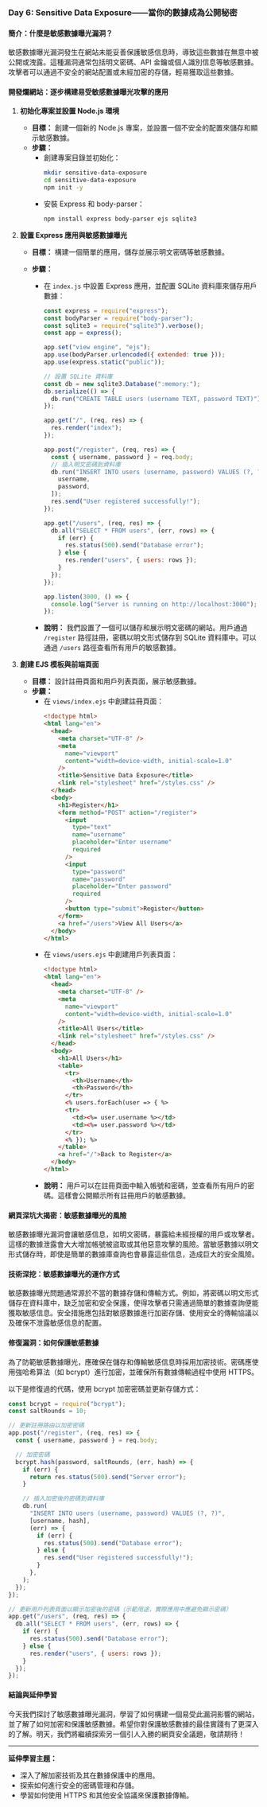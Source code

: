 ### Day 6: Sensitive Data Exposure——當你的數據成為公開秘密

#### 簡介：什麼是敏感數據曝光漏洞？

敏感數據曝光漏洞發生在網站未能妥善保護敏感信息時，導致這些數據在無意中被公開或洩露。這種漏洞通常包括明文密碼、API 金鑰或個人識別信息等敏感數據。攻擊者可以通過不安全的網站配置或未經加密的存儲，輕易獲取這些數據。

#### 開發爛網站：逐步構建易受敏感數據曝光攻擊的應用

1. **初始化專案並設置 Node.js 環境**

   - **目標：** 創建一個新的 Node.js 專案，並設置一個不安全的配置來儲存和顯示敏感數據。
   - **步驟：**
     - 創建專案目錄並初始化：
       ```bash
       mkdir sensitive-data-exposure
       cd sensitive-data-exposure
       npm init -y
       ```
     - 安裝 Express 和 body-parser：
       ```bash
       npm install express body-parser ejs sqlite3
       ```

2. **設置 Express 應用與敏感數據曝光**

   - **目標：** 構建一個簡單的應用，儲存並展示明文密碼等敏感數據。
   - **步驟：**

     - 在 `index.js` 中設置 Express 應用，並配置 SQLite 資料庫來儲存用戶數據：

       ```javascript
       const express = require("express");
       const bodyParser = require("body-parser");
       const sqlite3 = require("sqlite3").verbose();
       const app = express();

       app.set("view engine", "ejs");
       app.use(bodyParser.urlencoded({ extended: true }));
       app.use(express.static("public"));

       // 設置 SQLite 資料庫
       const db = new sqlite3.Database(":memory:");
       db.serialize(() => {
         db.run("CREATE TABLE users (username TEXT, password TEXT)");
       });

       app.get("/", (req, res) => {
         res.render("index");
       });

       app.post("/register", (req, res) => {
         const { username, password } = req.body;
         // 插入明文密碼到資料庫
         db.run("INSERT INTO users (username, password) VALUES (?, ?)", [
           username,
           password,
         ]);
         res.send("User registered successfully!");
       });

       app.get("/users", (req, res) => {
         db.all("SELECT * FROM users", (err, rows) => {
           if (err) {
             res.status(500).send("Database error");
           } else {
             res.render("users", { users: rows });
           }
         });
       });

       app.listen(3000, () => {
         console.log("Server is running on http://localhost:3000");
       });
       ```

     - **說明：** 我們設置了一個可以儲存和展示明文密碼的網站。用戶通過 `/register` 路徑註冊，密碼以明文形式儲存到 SQLite 資料庫中。可以通過 `/users` 路徑查看所有用戶的敏感數據。

3. **創建 EJS 模板與前端頁面**
   - **目標：** 設計註冊頁面和用戶列表頁面，展示敏感數據。
   - **步驟：**
     - 在 `views/index.ejs` 中創建註冊頁面：
       ```html
       <!doctype html>
       <html lang="en">
         <head>
           <meta charset="UTF-8" />
           <meta
             name="viewport"
             content="width=device-width, initial-scale=1.0"
           />
           <title>Sensitive Data Exposure</title>
           <link rel="stylesheet" href="/styles.css" />
         </head>
         <body>
           <h1>Register</h1>
           <form method="POST" action="/register">
             <input
               type="text"
               name="username"
               placeholder="Enter username"
               required
             />
             <input
               type="password"
               name="password"
               placeholder="Enter password"
               required
             />
             <button type="submit">Register</button>
           </form>
           <a href="/users">View All Users</a>
         </body>
       </html>
       ```
     - 在 `views/users.ejs` 中創建用戶列表頁面：
       ```html
       <!doctype html>
       <html lang="en">
         <head>
           <meta charset="UTF-8" />
           <meta
             name="viewport"
             content="width=device-width, initial-scale=1.0"
           />
           <title>All Users</title>
           <link rel="stylesheet" href="/styles.css" />
         </head>
         <body>
           <h1>All Users</h1>
           <table>
             <tr>
               <th>Username</th>
               <th>Password</th>
             </tr>
             <% users.forEach(user => { %>
             <tr>
               <td><%= user.username %></td>
               <td><%= user.password %></td>
             </tr>
             <% }); %>
           </table>
           <a href="/">Back to Register</a>
         </body>
       </html>
       ```
     - **說明：** 用戶可以在註冊頁面中輸入帳號和密碼，並查看所有用戶的密碼。這樣會公開顯示所有註冊用戶的敏感數據。

#### 網頁深坑大揭密：敏感數據曝光的風險

敏感數據曝光漏洞會讓敏感信息，如明文密碼，暴露給未經授權的用戶或攻擊者。這樣的數據泄露會大大增加帳號被盜取或其他惡意攻擊的風險。當敏感數據以明文形式儲存時，即使是簡單的數據庫查詢也會暴露這些信息，造成巨大的安全風險。

#### 技術深挖：敏感數據曝光的運作方式

敏感數據曝光問題通常源於不當的數據存儲和傳輸方式。例如，將密碼以明文形式儲存在資料庫中，缺乏加密和安全保護，使得攻擊者只需通過簡單的數據查詢便能獲取敏感信息。安全措施應包括對敏感數據進行加密存儲、使用安全的傳輸協議以及確保不泄露敏感信息的配置。

#### 修復漏洞：如何保護敏感數據

為了防範敏感數據曝光，應確保在儲存和傳輸敏感信息時採用加密技術。密碼應使用強哈希算法（如 bcrypt）進行加密，並確保所有數據傳輸過程中使用 HTTPS。

以下是修復過的代碼，使用 bcrypt 加密密碼並更新存儲方式：

```javascript
const bcrypt = require("bcrypt");
const saltRounds = 10;

// 更新註冊路由以加密密碼
app.post("/register", (req, res) => {
  const { username, password } = req.body;

  // 加密密碼
  bcrypt.hash(password, saltRounds, (err, hash) => {
    if (err) {
      return res.status(500).send("Server error");
    }

    // 插入加密後的密碼到資料庫
    db.run(
      "INSERT INTO users (username, password) VALUES (?, ?)",
      [username, hash],
      (err) => {
        if (err) {
          res.status(500).send("Database error");
        } else {
          res.send("User registered successfully!");
        }
      },
    );
  });
});

// 更新用戶列表頁面以顯示加密後的密碼（示範用途，實際應用中應避免顯示密碼）
app.get("/users", (req, res) => {
  db.all("SELECT * FROM users", (err, rows) => {
    if (err) {
      res.status(500).send("Database error");
    } else {
      res.render("users", { users: rows });
    }
  });
});
```

#### 結論與延伸學習

今天我們探討了敏感數據曝光漏洞，學習了如何構建一個易受此漏洞影響的網站，並了解了如何加密和保護敏感數據。希望你對保護敏感數據的最佳實踐有了更深入的了解。明天，我們將繼續探索另一個引人入勝的網頁安全議題，敬請期待！

---

**延伸學習主題：**

- 深入了解加密技術及其在數據保護中的應用。
- 探索如何進行安全的密碼管理和存儲。
- 學習如何使用 HTTPS 和其他安全協議來保護數據傳輸。
